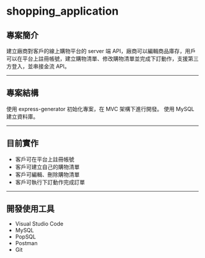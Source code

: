 # shopping_application

## 專案簡介

建立廠商對客戶的線上購物平台的 server 端 API，廠商可以編輯商品庫存，用戶可以在平台上註冊帳號，建立購物清單、修改購物清單並完成下訂動作，支援第三方登入，並串接金流 API。

---

## 專案結構

使用 express-generator 初始化專案，在 MVC 架構下進行開發。
使用 MySQL 建立資料庫。

---

## 目前實作

- 客戶可在平台上註冊帳號
- 客戶可建立自己的購物清單
- 客戶可編輯、刪除購物清單
- 客戶可執行下訂動作完成訂單

---

## 開發使用工具

- Visual Studio Code
- MySQL
- PopSQL
- Postman
- Git
